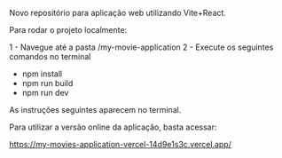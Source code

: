 Novo repositório para aplicação web utilizando Vite+React.

Para rodar o projeto localmente:

1 - Navegue até a pasta /my-movie-application
2 - Execute os seguintes comandos no terminal

- npm install
- npm run build
- npm run dev

As instruções seguintes aparecem no terminal.

Para utilizar a versão online da aplicação, basta acessar: 

https://my-movies-application-vercel-14d9e1s3c.vercel.app/
